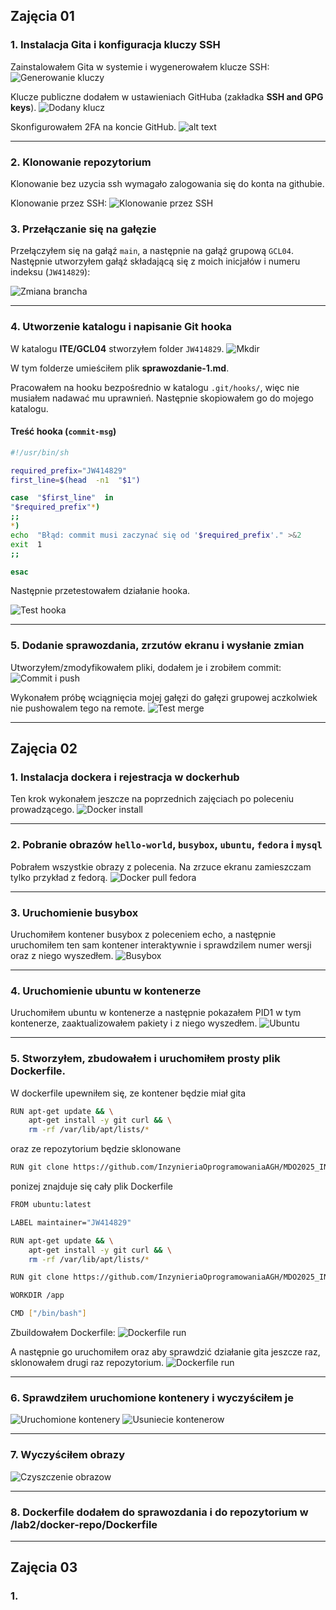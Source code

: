 ## Zajęcia 01

### 1. Instalacja Gita i konfiguracja kluczy SSH
Zainstalowałem Gita w systemie i wygenerowałem klucze SSH:
![Generowanie kluczy](./lab1/ssh-keygen.png)

Klucze publiczne dodałem w ustawieniach GitHuba (zakładka **SSH and GPG keys**).
![Dodany klucz](./lab1/github-key.png)

Skonfigurowałem 2FA na koncie GitHub.
![alt text](./lab2/github-2fa.png)

---

### 2. Klonowanie repozytorium
Klonowanie bez uzycia ssh wymagało zalogowania się do konta na githubie.

Klonowanie przez SSH:
![Klonowanie przez SSH](./lab1/repo-clone.png)

### 3. Przełączanie się na gałęzie
Przełączyłem się na gałąź `main`, a następnie na gałąź grupową `GCL04`. Następnie utworzyłem gałąź składającą się z moich inicjałów i numeru indeksu (`JW414829`):

![Zmiana brancha](./lab1/switch-branch.png)

---

### 4. Utworzenie katalogu i napisanie Git hooka
W katalogu **ITE/GCL04** stworzyłem folder `JW414829`.
![Mkdir](./lab1/mkdir.png)

W tym folderze umieściłem plik **sprawozdanie-1.md**.

Pracowałem na hooku bezpośrednio w katalogu `.git/hooks/`, więc nie musiałem nadawać mu uprawnień. Następnie skopiowałem go do mojego katalogu.

#### Treść hooka (`commit-msg`)

```bash
#!/usr/bin/sh

required_prefix="JW414829"
first_line=$(head  -n1  "$1")

case  "$first_line"  in
"$required_prefix"*)
;;
*)
echo  "Błąd: commit musi zaczynać się od '$required_prefix'." >&2
exit  1
;;

esac
```

Następnie przetestowałem działanie hooka.

![Test hooka](./lab1/hook-test.png)

---

### 5. Dodanie sprawozdania, zrzutów ekranu i wysłanie zmian
Utworzyłem/zmodyfikowałem pliki, dodałem je i zrobiłem commit:
![Commit i push](./lab1/commit-push.png)

Wykonałem próbę wciągnięcia mojej gałęzi do gałęzi grupowej aczkolwiek nie pushowalem tego na remote.
![Test merge](./lab1/merge.png)

---

## Zajęcia 02

### 1. Instalacja dockera i rejestracja w dockerhub
Ten krok wykonałem jeszcze na poprzednich zajęciach po poleceniu prowadzącego.
![Docker install](./lab2/docker-install.png)

---

### 2. Pobranie obrazów `hello-world`, `busybox`, `ubuntu`, `fedora` i `mysql`
Pobrałem wszystkie obrazy z polecenia. Na zrzuce ekranu zamieszczam tylko przykład z fedorą.
![Docker pull fedora](./lab2/pull-fedora.png)

---

### 3. Uruchomienie busybox
Uruchomiłem kontener busybox z poleceniem echo, a następnie uruchomiłem ten sam kontener interaktywnie i sprawdzilem numer wersji oraz z niego wyszedłem.
![Busybox](./lab2/busybox.png)

---

### 4. Uruchomienie ubuntu w kontenerze
Uruchomiłem ubuntu w kontenerze a następnie pokazałem PID1 w tym kontenerze, zaaktualizowałem pakiety i z niego wyszedłem.
![Ubuntu](./lab2/ubuntu.png)

---

### 5. Stworzyłem, zbudowałem i uruchomiłem prosty plik Dockerfile.
W dockerfile upewniłem się, ze kontener będzie miał gita
```bash
RUN apt-get update && \
    apt-get install -y git curl && \
    rm -rf /var/lib/apt/lists/*
```
oraz ze repozytorium będzie sklonowane

```bash
RUN git clone https://github.com/InzynieriaOprogramowaniaAGH/MDO2025_INO.git /app
```

ponizej znajduje się cały plik Dockerfile

```bash
FROM ubuntu:latest

LABEL maintainer="JW414829"

RUN apt-get update && \
    apt-get install -y git curl && \
    rm -rf /var/lib/apt/lists/*

RUN git clone https://github.com/InzynieriaOprogramowaniaAGH/MDO2025_INO.git /app

WORKDIR /app

CMD ["/bin/bash"]
```

Zbuildowałem Dockerfile:
![Dockerfile run](./lab2/dockerfile-build.png)

A następnie go uruchomiłem oraz aby sprawdzić działanie gita jeszcze raz, sklonowałem drugi raz repozytorium.
![Dockerfile run](./lab2/dockerfile-run.png)



---

### 6. Sprawdziłem uruchomione kontenery i wyczyściłem je
![Uruchomione kontenery](./lab2/uruchomione-kontenery.png)
![Usuniecie kontenerow](./lab2/usuniecie-kontenerow.png)

---

### 7. Wyczyściłem obrazy
![Czyszczenie obrazow](./lab2/usuniecie-obrazow.png)

---

### 8. Dockerfile dodałem do sprawozdania i do repozytorium w /lab2/docker-repo/Dockerfile

---
## Zajęcia 03

### 1.